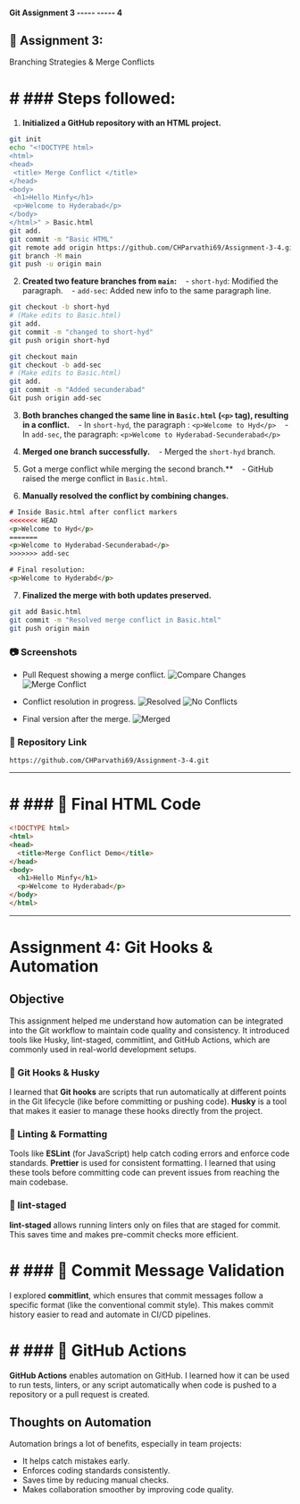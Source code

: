 #### Git Assignment 3 ----- ----- 4

## 📘 Assignment 3: 
Branching Strategies & Merge Conflicts

# # ### Steps followed:

1. **Initialized a GitHub repository with an HTML project.**
```bash
git init
echo "<!DOCTYPE html>
<html>
<head>
 <title> Merge Conflict </title>
</head>
<body>
 <h1>Hello Minfy</h1>
 <p>Welcome to Hyderabad</p>
</body>
</html>" > Basic.html
git add.
git commit -m "Basic HTML"
git remote add origin https://github.com/CHParvathi69/Assignment-3-4.git
git branch -M main
git push -u origin main
```

2. **Created two feature branches from `main`:**
   - `short-hyd`: Modified the paragraph.
   - `add-sec`: Added new info to the same paragraph line.
```bash
git checkout -b short-hyd
# (Make edits to Basic.html)
git add.
git commit -m "changed to short-hyd"
git push origin short-hyd

git checkout main
git checkout -b add-sec
# (Make edits to Basic.html)
git add.
git commit -m "Added secunderabad"
Git push origin add-sec
```

3. **Both branches changed the same line in `Basic.html` (`<p>` tag), resulting in a conflict.**
   - In `short-hyd`, the paragraph : `<p>Welcome to Hyd</p>`
   - In `add-sec`, the paragraph: `<p>Welcome to Hyderabad-Secunderabad</p>`

4. **Merged one branch successfully.**
   - Merged the `short-hyd` branch.

5. Got a merge conflict while merging the second branch.**
   - GitHub raised the merge conflict in `Basic.html`.

6. **Manually resolved the conflict by combining changes.**
```html
# Inside Basic.html after conflict markers
<<<<<<< HEAD
<p>Welcome to Hyd</p>
=======
<p>Welcome to Hyderabad-Secunderabad</p>
>>>>>>> add-sec

# Final resolution:
<p>Welcome to Hyderabd</p>
```

7. **Finalized the merge with both updates preserved.**
```bash
git add Basic.html
git commit -m "Resolved merge conflict in Basic.html"
git push origin main
```

### 📷 Screenshots

- Pull Request showing a merge conflict.
![Compare Changes](https://github.com/CHParvathi69/Assignment-3-4/blob/main/CompareChanges.PNG)
![Merge Conflict ](https://github.com/CHParvathi69/Assignment-3-4/blob/main/MergeConflict.PNG)

- Conflict resolution in progress.
![Resolved](https://github.com/CHParvathi69/Assignment-3-4/blob/main/Resolved.PNG)
![No Conflicts](https://github.com/CHParvathi69/Assignment-3-4/blob/main/NoConflicts.PNG)
- Final version after the merge.
![Merged](https://github.com/CHParvathi69/Assignment-3-4/blob/main/Merged.PNG)
### 🔗 Repository Link

`https://github.com/CHParvathi69/Assignment-3-4.git`

---

# # ### 🧾 Final HTML Code

```html
<!DOCTYPE html>
<html>
<head>
  <title>Merge Conflict Demo</title>
</head>
<body>
  <h1>Hello Minfy</h1>
  <p>Welcome to Hyderabad</p>
</body>
</html>
```

---



# Assignment 4: Git Hooks & Automation

## Objective

This assignment helped me understand how automation can be integrated into the Git workflow to maintain code quality and consistency. It introduced tools like Husky, lint-staged, commitlint, and GitHub Actions, which are commonly used in real-world development setups.


### 🔹 Git Hooks & Husky
I learned that **Git hooks** are scripts that run automatically at different points in the Git lifecycle (like before committing or pushing code). **Husky** is a tool that makes it easier to manage these hooks directly from the project.

### 🔹 Linting & Formatting
Tools like **ESLint** (for JavaScript) help catch coding errors and enforce code standards. **Prettier** is used for consistent formatting. I learned that using these tools before committing code can prevent issues from reaching the main codebase.

### 🔹 lint-staged
**lint-staged** allows running linters only on files that are staged for commit. This saves time and makes pre-commit checks more efficient.

# # ### 🔹 Commit Message Validation
I explored **commitlint**, which ensures that commit messages follow a specific format (like the conventional commit style). This makes commit history easier to read and automate in CI/CD pipelines.

# # ### 🔹 GitHub Actions
**GitHub Actions** enables automation on GitHub. I learned how it can be used to run tests, linters, or any script automatically when code is pushed to a repository or a pull request is created.

## Thoughts on Automation

Automation brings a lot of benefits, especially in team projects:
- It helps catch mistakes early.
- Enforces coding standards consistently.
- Saves time by reducing manual checks.
- Makes collaboration smoother by improving code quality.
